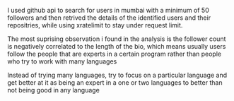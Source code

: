 I used github api to search for users in mumbai with a minimum of 50 followers and then retrived the details of the identified users and their repositries, while using xratelimit to stay under request limit.

The most suprising observation i found in the analysis is the follower count is negatively correlated to the length of the bio, which means usually users follow the people that are experts in a certain program rather than people who try to work with many languages

Instead of trying many languages, try to focus on a particular language and get better at it as being an expert in a one or two languages to better than not being good in any language
